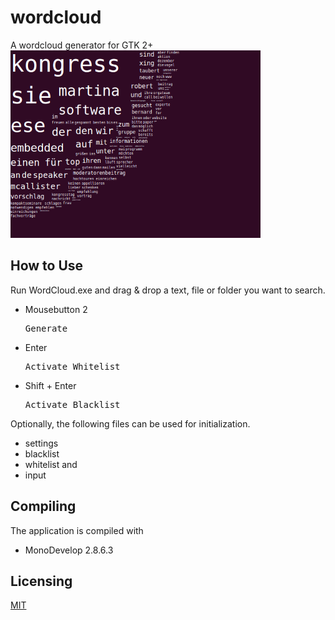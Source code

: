 # wordcloud
A wordcloud generator for GTK 2+
<img src="Example/screenshot.png" width="400"/>

## How to Use
Run WordCloud.exe and drag & drop a text, file or folder you want to search.

- Mousebutton 2<pre>Generate</pre>
- Enter<pre>Activate Whitelist</pre>
- Shift + Enter<pre>Activate Blacklist</pre>

Optionally, the following files can be used for initialization.

+ settings
+ blacklist
+ whitelist and
+ input

## Compiling
The application is compiled with

* MonoDevelop 2.8.6.3

## Licensing
[MIT](https://github.com/bernardtaubert/wordcloud/blob/master/LICENSE)

